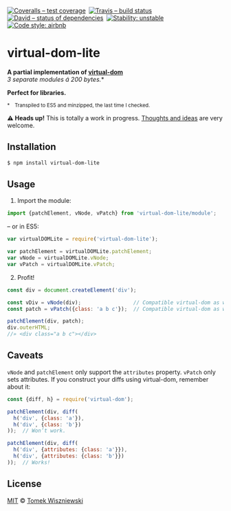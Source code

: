 [![Coveralls – test coverage
](https://img.shields.io/coveralls/tomekwi/virtual-dom-lite.svg?style=flat-square
)](https://coveralls.io/r/tomekwi/virtual-dom-lite
) [![Travis – build status
](https://img.shields.io/travis/tomekwi/virtual-dom-lite/master.svg?style=flat-square
)](https://travis-ci.org/tomekwi/virtual-dom-lite
) [![David – status of dependencies
](https://img.shields.io/david/tomekwi/virtual-dom-lite.svg?style=flat-square
)](https://david-dm.org/tomekwi/virtual-dom-lite
) [![Stability: unstable
](https://img.shields.io/badge/stability-unstable-yellowgreen.svg?style=flat-square
)](https://nodejs.org/api/documentation.html#documentation_stability_index
) [![Code style: airbnb
](https://img.shields.io/badge/code%20style-airbnb-777777.svg?style=flat-square
)](https://github.com/airbnb/javascript
)



virtual-dom-lite
================

**A partial implementation of [virtual-dom][]**  
**3 separate modules á 200 bytes*.**

**Perfect for libraries.**

<sup>*&emsp;Transpiled to ES5 and minzipped, the last time I checked.</sup>

[virtual-dom]:  https://github.com/Matt-Esch/virtual-dom  "A Virtual DOM and diffing algorithm"




**⚠ Heads up!** This is totally a work in progress. [Thoughts and ideas][] are very welcome.

[Thoughts and ideas]:  https://github.com/tomekwi/virtual-dom-lite/issues




Installation
------------

```sh
$ npm install virtual-dom-lite
```




Usage
-----


1) Import the module:

```js
import {patchElement, vNode, vPatch} from 'virtual-dom-lite/module';
```

– or in ES5:

```js
var virtualDOMLite = require('virtual-dom-lite');

var patchElement = virtualDOMLite.patchElement;
var vNode = virtualDOMLite.vNode;
var vPatch = virtualDOMLite.vPatch;
```


2) Profit!

```js
const div = document.createElement('div');

const vDiv = vNode(div);                 // Compatible virtual-dom as well!
const patch = vPatch({class: 'a b c'});  // Compatible virtual-dom as well!

patchElement(div, patch);
div.outerHTML;
//» <div class="a b c"></div>
```




Caveats
-------

`vNode` and `patchElement` only support the `attributes` property. `vPatch` only sets attributes. If you construct your diffs using virtual-dom, remember about it:

```js
const {diff, h} = require('virtual-dom');

patchElement(div, diff(
  h('div', {class: 'a'}),
  h('div', {class: 'b'})
));  // Won’t work.

patchElement(div, diff(
  h('div', {attributes: {class: 'a'}}),
  h('div', {attributes: {class: 'b'}})
));  // Works!
```




License
-------

[MIT][] © [Tomek Wiszniewski][]

[MIT]: ./License.md
[Tomek Wiszniewski]: https://github.com/tomekwi
